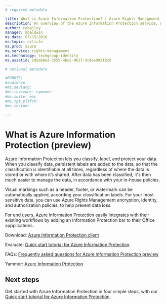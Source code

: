 ```yaml
---
# required metadata

title: What is Azure Information Protection? | Azure Rights Management
description: An overview of the Azure Information Protection service, now in preview
author: cabailey
manager: mbaldwin
ms.date: 07/15/2016
ms.topic: article
ms.prod: azure
ms.service: rights-management
ms.technology: techgroup-identity
ms.assetid: cd8a88e2-3555-4be2-9637-3cdee992f2c8

# optional metadata

#ROBOTS:
#audience:
#ms.devlang:
#ms.reviewer: eymanor
#ms.suite: ems
#ms.tgt_pltfrm:
#ms.custom:

---
```


# What is Azure Information Protection (preview)

Azure Information Protection lets you classify, label, and protect your data. When you classify data, persistent labels are added to the data, so that the classification is identifiable at all times, regardless of where the data is stored or with whom it’s shared. After data has been classified, it's then much easier to manage the data, in accordance with your in-house policies. 

Visual markings such as a header, footer, or watermark can be automatically applied, according your classification labels. For your most sensitive data, you can use Azure Rights Management encryption, identity, and authorization policies, to help prevent data loss.

For end users, Azure Information Protection easily integrates with their existing workflows by adding an Information Protection bar to their Office appplications. 

Download: [Azure Information Protection client](https://www.microsoft.com/en-us/download/details.aspx?id=53018)

Evaluate: [Quick start tutorial for Azure Information Protection](azip-quickstart-tutorial.md) 

FAQs: [Frequently asked questions for Azure Information Protection preview](faq.md)

Yammer: [Azure Information Protection](https://www.yammer.com/askipteam/#/threads/inGroup?type=in_group&feedId=8652489&view=all)

## Next steps

Get started with Azure Information Protection in four simple steps, with our [Quick start tutorial for Azure Information Protection](azip-quickstart-tutorial.md).